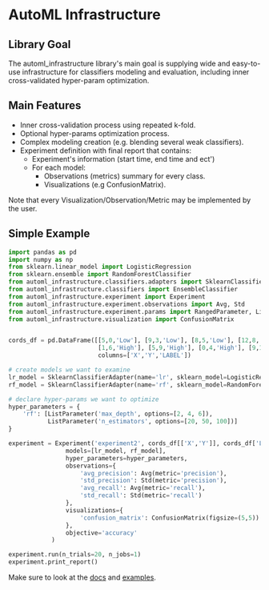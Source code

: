 # AutoML Infrastructure
## Library Goal
The automl_infrastructure library's main goal is supplying
wide and easy-to-use infrastructure for classifiers modeling
 and evaluation, including inner cross-validated hyper-param 
 optimization.
 
 ## Main Features
 * Inner cross-validation process using repeated k-fold.
 * Optional hyper-params optimization process.
 * Complex modeling creation (e.g. blending several weak classifiers).
 * Experiment definition with final report that contains:
    * Experiment's information (start time, end time and ect')
    * For each model:
        * Observations (metrics) summary for every class.
        * Visualizations (e.g ConfusionMatrix).
 
 Note that every Visualization/Observation/Metric may be implemented by the user. 

## Simple Example
```python
import pandas as pd
import numpy as np
from sklearn.linear_model import LogisticRegression
from sklearn.ensemble import RandomForestClassifier
from automl_infrastructure.classifiers.adapters import SklearnClassifierAdapter
from automl_infrastructure.classifiers import EnsembleClassifier
from automl_infrastructure.experiment import Experiment
from automl_infrastructure.experiment.observations import Avg, Std
from automl_infrastructure.experiment.params import RangedParameter, ListParameter
from automl_infrastructure.visualization import ConfusionMatrix


cords_df = pd.DataFrame([[5,0,'Low'], [9,3,'Low'], [8,5,'Low'], [12,8,'Low'], [3,0,'Low'],
                         [1,6,'High'], [5,9,'High'], [0,4,'High'], [9,15,'High'], [7,11,'High']],
                         columns=['X','Y','LABEL'])

# create models we want to examine
lr_model = SklearnClassifierAdapter(name='lr', sklearn_model=LogisticRegression())
rf_model = SklearnClassifierAdapter(name='rf', sklearn_model=RandomForestClassifier())

# declare hyper-params we want to optimize
hyper_parameters = {
    'rf': [ListParameter('max_depth', options=[2, 4, 6]), 
           ListParameter('n_estimators', options=[20, 50, 100])]
}

experiment = Experiment('experiment2', cords_df[['X','Y']], cords_df['LABEL'], 
                models=[lr_model, rf_model],
                hyper_parameters=hyper_parameters, 
                observations={
                    'avg_precision': Avg(metric='precision'),
                    'std_precision': Std(metric='precision'),
                    'avg_recall': Avg(metric='recall'),
                    'std_recall': Std(metric='recall')
                },
                visualizations={
                    'confusion_matrix': ConfusionMatrix(figsize=(5,5))
                },
                objective='accuracy'
            )

experiment.run(n_trials=20, n_jobs=1)
experiment.print_report()

```


Make sure to look at the [docs](https://htmlpreview.github.io/?https://github.com/barak1412/automl_infrastructure/blob/master/docs/sphinx/build/html/index.html) and [examples](/examples).
